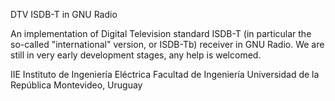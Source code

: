 DTV ISDB-T in GNU Radio

An implementation of Digital Television standard ISDB-T (in particular the so-called "international" version, or ISDB-Tb) receiver in GNU Radio.
We are still in very early development stages, any help is welcomed. 

IIE Instituto de Ingeniería Eléctrica
Facultad de Ingeniería
Universidad de la República
Montevideo, Uruguay

